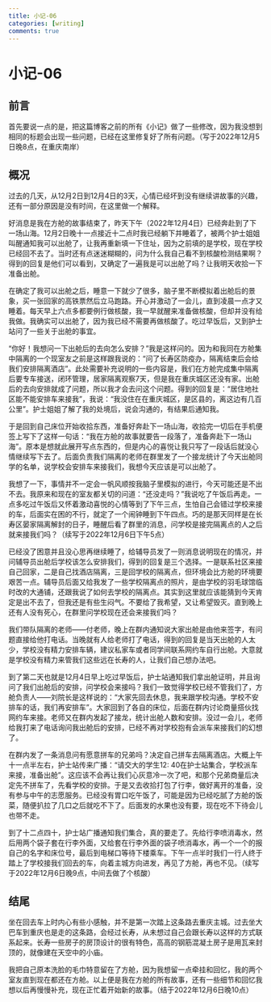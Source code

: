 ```yaml
---
title: 小记-06
categories: [writing]
comments: true
---
```


# 小记-06

## 前言

首先要说一点的是，把这篇博客之前的所有《小记》做了一些修改，因为我没想到相同的标题会出现一些问题，已经在这里修复好了所有问题。（写于2022年12月5日晚8点，在重庆南岸）

## 概况

过去的几天，从12月2日到12月4日的3天，心情已经坏到没有继续讲故事的兴趣，还有一部分原因是没有时间，在这里做一个解释。

好消息是我在方舱的故事结束了，昨天下午（2022年12月4日）已经奔赴到了下一场山海。12月2日晚十一点接近十二点时我已经躺下并睡着了，被两个护士姐姐叫醒通知我可以出舱了，让我再重新填一下住址，因为之前填的是学校，现在学校已经回不去了。<!--因为刚睡着没一会儿被叫醒，所以-->当时还有点迷迷糊糊的，问为什么我自己看不到核酸检测结果啊？得到的回复是他们可以看到，又确定了一遍我是可以出舱了吗？让我明天收拾一下准备出舱。

在确定了我可以出舱之后，睡意一下就少了很多，脑子里不断模拟着出舱后的景象，买一张回家的高铁票然后立马跑路。开心并激动了一会儿，直到凌晨一点才又睡着。每天早上六点多都要例行做核酸，我一早就醒来准备做核酸，但却并没有给我做。我确实可以出舱了，因为我已经不需要再做核酸了。吃过早饭后，又到护士站问了一些关于出舱的事宜。

“你好！我想问一下出舱后的去向怎么安排？”我是这样问的。因为和我同在方舱集中隔离的一个现室友之前是这样跟我说的：“问了长寿区防疫办，隔离结束后会给我们安排隔离酒店”。此处需要补充说明的一些内容是，我们在方舱完成集中隔离后要专车接送，闭环管理，居家隔离观察7天，但是我在重庆城区还没有家。出舱后的去向安排就成了问题，所以我才会去问这个问题。得到的回复是：“居住地社区能不能安排车来接我”，我说：“我没住在在重庆城区，是区县的，离这边有几百公里”。护士姐姐了解了我的处境后，说会沟通的，有结果后通知我。

于是回到自己床位开始收拾东西，准备好奔赴下一场山海，收拾完一切后在手机便签上写下了这样一句话：“我在方舱的故事就要告一段落了，准备奔赴下一场山海”。原本是想就此展开写点东西的，但是内心的喜悦让我只写了一段话后就没心情继续写下去了。后面负责我们隔离的老师在群里发了一个接龙统计了今天出舱同学的名单，说学校会安排车来接我们，我想今天应该是可以出舱了。

我想了一下，事情并不一定会一帆风顺按我脑子里模拟的进行，今天可能还是不出不去。我原来和现在的室友都关切的问道：“还没走吗？”我说吃了午饭后再走。<!--吃过午饭后，还是没有学校来接我们出去的消息，巧的是那天同样也是在长寿晏家单独隔离的人解封的日子。-->一点多吃过午饭后又怀着激动喜悦的心情等到了下午三点，生怕自己会错过学校来接的车，后面实在困的不行，就定了一个闹钟睡到下午四点。巧的是那天同样是在长寿区晏家隔离解封的日子，睡醒后看了群里的消息，问学校是接完隔离点的人之后就来接我们吗？（续写于2022年12月6日下午5点）

已经没了困意并且没心思再继续睡了，给辅导员发了一则消息说明现在的情况，并问辅导员出舱后学校该怎么安排我们，得到的回复是三个选择。一是联系社区来接自己回家，二是自己找酒店隔离，三是回学校的隔离点，但环境会比方舱的环境要艰苦一点。辅导员后面又给我发了一些学校隔离点的照片，是由学校的羽毛球馆临时改的大通铺，还跟我说了如何去学校的隔离点。其实到这里就应该能猜到今天肯定是出不去了，但我还是有些生闷气。不要给了我希望，又让希望毁灭。直到晚上还有人没有死心，在群里问学校现在还会来接我们吗？

我们带队隔离的老师——付老师，晚上在群内通知说大家出舱是由他来签字，有问题直接给他打电话。当晚就有人给老师打了电话，得到的回复是当天出舱的人太少，学校没有精力安排车辆，建议私家车或者同学间联系网约车自行出舱。大意就是学校没有精力来管我们这些远在长寿的人，让我们自己想办法吧。

到了第二天也就是12月4日早上吃过早饭后，护士站通知我们拿出舱证明，并且询问了我们出舱后的安排，问学校会来接吗？我们一致觉得学校已经不管我们了，方舱负责人——刘院长是这样说的：“大家先回去休息，我来跟学校沟通。学校不安排车的话，我们再安排车”。大家回到了各自的床位，后面在群内讨论商量搭伙找网约车来接。老师又在群内发起了接龙，统计出舱人数和安排。没过一会儿，老师给我打来了电话询问我出舱后的安排，已经不再对学校抱有会派车来接我们的幻想了。<!--只是认为这是为了收集我们的出舱去向便于学校管理罢了。-->

在群内发了一条消息问有愿意拼车的兄弟吗？决定自己拼车去隔离酒店。大概上午十一点半左右，护士站传来广播：“请交大的学生12: 40在护士站集合，学校派车来接，准备出舱”。这应该不会再让我们心灰意冷一次了吧，和那个兄弟商量后决定先不拼车了，先看学校的安排。于是又去收拾打包了行李，做好离开的准备，没有参与中午的志愿服务。已经没有胃口吃午饭了，可能是因为已经吃腻了方舱的饭菜，随便扒拉了几口之后就吃不下了。后面发的水果也没有要，现在吃不下待会儿也带不走。

到了十二点四十，护士站广播通知我们集合，真的要走了。先给行李喷消毒水，然后用两个袋子套在行李外面，又给套在行李外面的袋子喷消毒水，再一个一个的报自己的名字和床位号，最后到电梯口等待下楼乘车。下午一点半时我们一行人终于踏上了学校接我们回去的车，向着主城方向进发，再见了方舱，再也不见。（续写于2022年12月6日晚9点，中间去做了个核酸）

## 结尾

坐在回去车上时内心有些小感触，<!--疯狂给自己加感情戏，-->并不是第一次踏上这条路去重庆主城。过去坐大巴车到重庆也是走的这条路，会经过长寿，从未想过自己会跟长寿以这样的方式联系起来。长寿一些房子的房顶设计的很有特色，高高的钢筋混凝土房子是用瓦来封顶的，就像建在天空中的小庙。

<!--最后插一句题外话，-->我把自己原本洗脸的毛巾特意留在了方舱，因为我想留一点牵挂和回忆，我的两个室友直到现在都还在方舱。以上便是我在方舱的所有故事，还有一些细节和回忆我想以后再慢慢补充，现在正忙着开始新的故事。（结于2022年12月6日晚10点）

